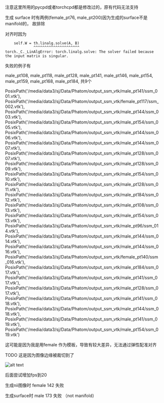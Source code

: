 注意这里所用的pycpd或者torchcpd都是修改过的，原有代码无法支持

生成 surface 时有两例(female_pt76, male_pt200)因为生成的surface不是manifold的， 故排除

对齐时因为
```
    self.W = th.linalg.solve(A, B)
             ^^^^^^^^^^^^^^^^^^^^^
torch._C._LinAlgError: torch.linalg.solve: The solver failed because the input matrix is singular.
```
失败的例子有

male_pt108, male_pt118, male_pt128, male_pt141, male_pt146, male_pt154, male_pt159, male_pt168, male_pt184, 共9个

PosixPath('/media/data3/sj/Data/Phatom/output_ssm_vtk/male_pt141/ssm_001.vtk'), PosixPath('/media/data3/sj/Data/Phatom/output_ssm_vtk/female_pt117/ssm_002.vtk'), PosixPath('/media/data3/sj/Data/Phatom/output_ssm_vtk/male_pt144/ssm_003.vtk'), PosixPath('/media/data3/sj/Data/Phatom/output_ssm_vtk/male_pt154/ssm_005.vtk'), PosixPath('/media/data3/sj/Data/Phatom/output_ssm_vtk/male_pt144/ssm_006.vtk'), PosixPath('/media/data3/sj/Data/Phatom/output_ssm_vtk/male_pt144/ssm_007.vtk'), PosixPath('/media/data3/sj/Data/Phatom/output_ssm_vtk/male_pt128/ssm_007.vtk'), PosixPath('/media/data3/sj/Data/Phatom/output_ssm_vtk/male_pt128/ssm_009.vtk'), PosixPath('/media/data3/sj/Data/Phatom/output_ssm_vtk/male_pt154/ssm_010.vtk'), PosixPath('/media/data3/sj/Data/Phatom/output_ssm_vtk/male_pt128/ssm_011.vtk'), PosixPath('/media/data3/sj/Data/Phatom/output_ssm_vtk/male_pt184/ssm_012.vtk'), PosixPath('/media/data3/sj/Data/Phatom/output_ssm_vtk/male_pt108/ssm_013.vtk'), PosixPath('/media/data3/sj/Data/Phatom/output_ssm_vtk/male_pt154/ssm_013.vtk'), PosixPath('/media/data3/sj/Data/Phatom/output_ssm_vtk/male_pt96/ssm_014.vtk'), PosixPath('/media/data3/sj/Data/Phatom/output_ssm_vtk/male_pt144/ssm_014.vtk'), PosixPath('/media/data3/sj/Data/Phatom/output_ssm_vtk/male_pt144/ssm_016.vtk'), PosixPath('/media/data3/sj/Data/Phatom/output_ssm_vtk/female_pt140/ssm_016.vtk'), PosixPath('/media/data3/sj/Data/Phatom/output_ssm_vtk/male_pt184/ssm_017.vtk'), PosixPath('/media/data3/sj/Data/Phatom/output_ssm_vtk/male_pt141/ssm_017.vtk'), PosixPath('/media/data3/sj/Data/Phatom/output_ssm_vtk/male_pt128/ssm_017.vtk'), PosixPath('/media/data3/sj/Data/Phatom/output_ssm_vtk/male_pt141/ssm_018.vtk'), PosixPath('/media/data3/sj/Data/Phatom/output_ssm_vtk/male_pt144/ssm_018.vtk'), PosixPath('/media/data3/sj/Data/Phatom/output_ssm_vtk/male_pt141/ssm_019.vtk'), PosixPath('/media/data3/sj/Data/Phatom/output_ssm_vtk/male_pt154/ssm_019.vtk')

这可能是因为我是用female 作为模板，导致有较大差异，无法通过弹性配准对齐

TODO 这是因为图像边缘被裁切到了

![alt text](image.png)

后面尝试增加fps到20

生成nii图像时 female 142 失败

生成surface时 male 173 失败 （not manifold）